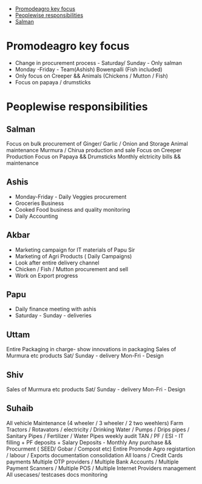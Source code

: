
- [Promodeagro key focus](#promodeagro-key-focus)
- [Peoplewise responsibilities ](#peoplewise-responsibilities)
- [Salman](#salman)

# Promodeagro key focus 

-   Change in procurement process - Saturday/ Sunday - Only salman
-   Monday -Friday - Team(Ashish) Bowenpalli (Fish included)
-   Only focus on Creeper && Animals (Chickens / Mutton / Fish)
-   Focus on papaya / drumsticks 

# Peoplewise responsibilities

## Salman
   Focus on bulk procurement of Ginger/ Garlic / Onion and Storage 
   Animal maintenance
   Murmura / Chirua production and sale
   Focus on Creeper Production
   Focus on Papaya && Drumsticks
   Monthly elctricity bills && maintenance

## Ashis 

-   Monday-Friday - Daily Veggies procurement
-   Groceries Business
-   Cooked Food business and quality monitoring
-   Daily Accounting

## Akbar

-   Marketing campaign for IT materials of Papu Sir
-   Marketing of Agri Products ( Daily Campaigns)
-   Look after entire delivery channel
-   Chicken / Fish / Mutton procurement and sell
-   Work on Export progress

## Papu 

-   Daily finance meeting with ashis
-   Saturday - Sunday - deliveries

## Uttam 

   Entire Packaging in charge- show innovations in packaging
   Sales of Murmura etc products
   Sat/ Sunday - delivery
   Mon-Fri - Design

## Shiv 
   Sales of Murmura etc products
   Sat/ Sunday - delivery
   Mon-Fri - Design

## Suhaib 

   All vehicle Maintenance (4 wheeler / 3 wheeler / 2 two weehlers)
   Farm Tractors / Rotavators / electricity / Drinking Water / Pumps / Drips pipes / Sanitary Pipes / Fertilizer / Water Pipes weekly audit
   TAN / PF / ESI - IT filling + PF deposits + Salary Deposits - Monthly
   Any purchase && Procurment ( SEED/ Gobar / Compost etc)
   Entire Promode Agro registartion / labour / Exports documentation consolidation
   All loans / Credit Cards payments
   Multiple OTP providers / Multiple Bank Accounts / Multiple Payment Scanners / Multiple POS /
   Multiple Internet Providers management
   All usecases/ testcases docs monitoring
